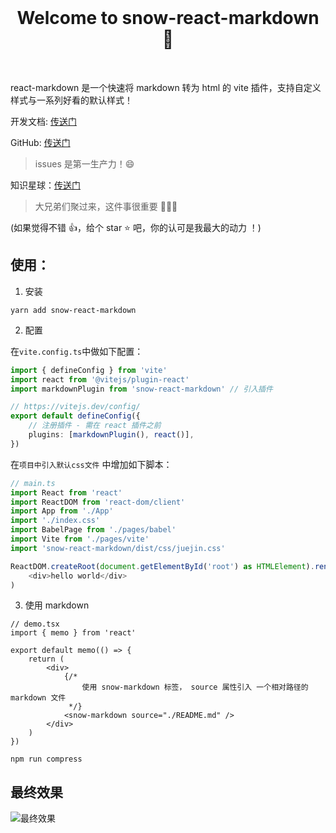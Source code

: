 <br>

<h1 align="center">Welcome to snow-react-markdown 👋</h1>

<br>

react-markdown 是一个快速将 markdown 转为 html 的 vite 插件，支持自定义样式与一系列好看的默认样式！

开发文档: [传送门](http://www.jimmyxuexue.top:999/snow-react-markdown/guide/introduce.html)

GitHub: [传送门](https://github.com/Jimmylxue/daily-store/tree/master/packages/vite/packages/markdown)

> issues 是第一生产力！😄

知识星球：[传送门](http://www.jimmyxuexue.top)

> 大兄弟们聚过来，这件事很重要 🎉🎉🎉

(如果觉得不错 👍，给个 star ⭐ 吧，你的认可是我最大的动力 ！)

## 使用：

1. 安装

```
yarn add snow-react-markdown
```

2. 配置

在`vite.config.ts`中做如下配置：

```ts
import { defineConfig } from 'vite'
import react from '@vitejs/plugin-react'
import markdownPlugin from 'snow-react-markdown' // 引入插件

// https://vitejs.dev/config/
export default defineConfig({
	// 注册插件 - 需在 react 插件之前
	plugins: [markdownPlugin(), react()],
})
```

在`项目中引入默认css文件` 中增加如下脚本：

```ts
// main.ts
import React from 'react'
import ReactDOM from 'react-dom/client'
import App from './App'
import './index.css'
import BabelPage from './pages/babel'
import Vite from './pages/vite'
import 'snow-react-markdown/dist/css/juejin.css'

ReactDOM.createRoot(document.getElementById('root') as HTMLElement).render(
	<div>hello world</div>
)
```

3. 使用 markdown

```tsx
// demo.tsx
import { memo } from 'react'

export default memo(() => {
	return (
		<div>
			{/* 
				使用 snow-markdown 标签， source 属性引入 一个相对路径的 markdown 文件
			 */}
			<snow-markdown source="./README.md" />
		</div>
	)
})
```

```
npm run compress
```

## 最终效果

![最终效果](https://vitepress-source.oss-cn-beijing.aliyuncs.com/typoraimage-20221224162247379.png)
